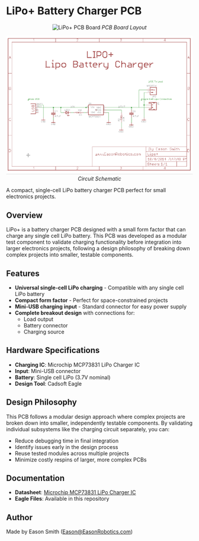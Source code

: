 # LiPo+ Battery Charger PCB

<div align="center">

![LiPo+ PCB Board](LipoPlsbrd.png)
*PCB Board Layout*

![LiPo+ Schematic](LipoPlussch.png)
*Circuit Schematic*

</div>

A compact, single-cell LiPo battery charger PCB perfect for small electronics projects.

## Overview

LiPo+ is a battery charger PCB designed with a small form factor that can charge any single cell LiPo battery. This PCB was developed as a modular test component to validate charging functionality before integration into larger electronics projects, following a design philosophy of breaking down complex projects into smaller, testable components.

## Features

- **Universal single-cell LiPo charging** - Compatible with any single cell LiPo battery
- **Compact form factor** - Perfect for space-constrained projects
- **Mini-USB charging input** - Standard connector for easy power supply
- **Complete breakout design** with connections for:
  - Load output
  - Battery connector
  - Charging source

## Hardware Specifications

- **Charging IC**: Microchip MCP73831 LiPo Charger IC
- **Input**: Mini-USB connector
- **Battery**: Single cell LiPo (3.7V nominal)
- **Design Tool**: Cadsoft Eagle

## Design Philosophy

This PCB follows a modular design approach where complex projects are broken down into smaller, independently testable components. By validating individual subsystems like the charging circuit separately, you can:

- Reduce debugging time in final integration
- Identify issues early in the design process
- Reuse tested modules across multiple projects
- Minimize costly respins of larger, more complex PCBs

## Documentation

- **Datasheet**: [Microchip MCP73831 LiPo Charger IC](https://ww1.microchip.com/downloads/en/devicedoc/20001984g.pdf)
- **Eagle Files**: Available in this repository

## Author

Made by Eason Smith (Eason@EasonRobotics.com)
